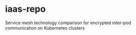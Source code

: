 # iaas-repo
Service mesh technology comparison for encrypted inter-pod communication on Kubernetes clusters
